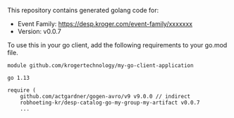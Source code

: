 This repository contains generated golang code for:
* Event Family: https://desp.kroger.com/event-family/xxxxxxx
* Version: v0.0.7

To use this in your go client, add the following requirements to your go.mod file.

```
module github.com/krogertechnology/my-go-client-application

go 1.13

require (
	github.com/actgardner/gogen-avro/v9 v9.0.0 // indirect
	robhoeting-kr/desp-catalog-go-my-group-my-artifact v0.0.7
	...
```